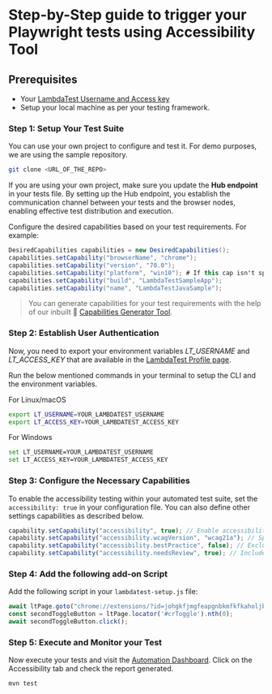 # Step-by-Step guide to trigger your Playwright tests using Accessibility Tool

## Prerequisites

- Your [LambdaTest Username and Access key](/support/docs/using-environment-variables-for-authentication-credentials/)
- Setup your local machine as per your testing framework.

### Step 1: Setup Your Test Suite

You can use your own project to configure and test it. For demo purposes, we are using the sample repository.

```bash
git clone <URL_OF_THE_REPO>
```

If you are using your own project, make sure you update the **Hub endpoint** in your tests file. By setting up the Hub endpoint, you establish the communication channel between your tests and the browser nodes, enabling effective test distribution and execution.

Configure the desired capabilities based on your test requirements. For example:

```java
DesiredCapabilities capabilities = new DesiredCapabilities();
capabilities.setCapability("browserName", "chrome");
capabilities.setCapability("version", "70.0");
capabilities.setCapability("platform", "win10"); # If this cap isn't specified, it will just get the any available one
capabilities.setCapability("build", "LambdaTestSampleApp");
capabilities.setCapability("name", "LambdaTestJavaSample");
```

> You can generate capabilities for your test requirements with the help of our inbuilt 🔗 [Capabilities Generator Tool](https://www.lambdatest.com/capabilities-generator/).

### Step 2: Establish User Authentication

Now, you need to export your environment variables *LT_USERNAME* and *LT_ACCESS_KEY* that are available in the [LambdaTest Profile page](https://accounts.lambdatest.com/detail/profile).

Run the below mentioned commands in your terminal to setup the CLI and the environment variables.

For Linux/macOS

```bash
export LT_USERNAME=YOUR_LAMBDATEST_USERNAME
export LT_ACCESS_KEY=YOUR_LAMBDATEST_ACCESS_KEY
```

For Windows

```bash
set LT_USERNAME=YOUR_LAMBDATEST_USERNAME
set LT_ACCESS_KEY=YOUR_LAMBDATEST_ACCESS_KEY
```

### Step 3: Configure the Necessary Capabilities

To enable the accessibility testing within your automated test suite, set the `accessibility: true` in your configuration file. You can also define other settings capabilities as described below.

```javascript
capability.setCapability("accessibility", true); // Enable accessibility testing
capability.setCapability("accessibility.wcagVersion", "wcag21a"); // Specify WCAG version (e.g., WCAG 2.1 Level A)
capability.setCapability("accessibility.bestPractice", false); // Exclude best practice issues from results
capability.setCapability("accessibility.needsReview", true); // Include issues that need review
```

### Step 4: Add the following add-on Script

Add the following script in your `lambdatest-setup.js` file:

```javascript
await ltPage.goto("chrome://extensions/?id=johgkfjmgfeapgnbkmfkfkaholjbcnah");
const secondToggleButton = ltPage.locator('#crToggle').nth(0); 
await secondToggleButton.click();
```

### Step 5: Execute and Monitor your Test

Now execute your tests and visit the [Automation Dashboard](https://accounts.lambdatest.com/dashboard). Click on the Accessibility tab and check the report generated.

```bash
mvn test
```